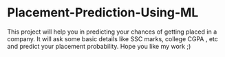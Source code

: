 # Placement-Prediction-Using-ML
This project will help you in predicting your chances of getting placed in a company. It will ask some basic details like SSC marks, college CGPA , etc and predict your placement probability. Hope you like my work ;)
